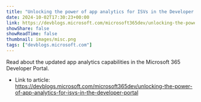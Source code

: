 ```yaml
---
title: "Unlocking the power of app analytics for ISVs in the Developer Portal"
date: 2024-10-02T17:30:23+00:00
link: https://devblogs.microsoft.com/microsoft365dev/unlocking-the-power-of-app-analytics-for-isvs-in-the-developer-portal
showShare: false
showReadTime: false
thumbnail: images/misc.png
tags: ["devblogs.microsoft.com"]
---
```

Read about the updated app analytics capabilities in the Microsoft 365 Developer Portal.

- Link to article: https://devblogs.microsoft.com/microsoft365dev/unlocking-the-power-of-app-analytics-for-isvs-in-the-developer-portal